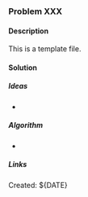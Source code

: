 ### Problem XXX

#### Description
This is a template file.


#### Solution


##### Ideas
* 

##### Algorithm
*


##### Links


Created: ${DATE}